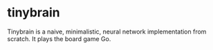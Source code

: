 # tinybrain

Tinybrain is a naive, minimalistic, neural network implementation from scratch. It plays the board game Go.